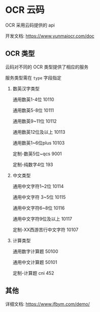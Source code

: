 # OCR 云码

OCR 采用云码提供的 api

开发文档: <https://www.yunmaiocr.com/doc>

## OCR 类型

云码对不同的 OCR 类型提供了相应的服务

服务类型需在 `type` 字段指定

1. 数英汉字类型

    通用数英1-4位 10110

    通用数英5-8位 10111

    通用数英9~11位 10112

    通用数英12位及以上 10113

    通用数英1~6位plus 10103

    定制-数英5位~qcs 9001

    定制-纯数字4位 193

2. 中文类型

    通用中文字符1~2位 10114

    通用中文字符 3~5位 10115

    通用中文字符6~8位 10116

    通用中文字符9位及以上 10117

    定制-XX西游苦行中文字符 10107

3. 计算类型

    通用数字计算题 50100

    通用中文计算题 50101

    定制-计算题 cni 452

## 其他

详细文档: <https://www.jfbym.com/demo/>
